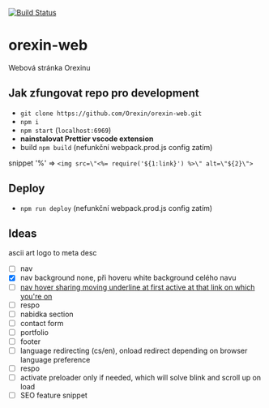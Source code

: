 [![Build Status](https://travis-ci.org/Orexin/orexin-web.svg?branch=master)](https://travis-ci.org/)
# orexin-web

Webová stránka Orexinu

## Jak zfungovat repo pro development

- `git clone https://github.com/Orexin/orexin-web.git`
- `npm i`
- `npm start` (`localhost:6969`)
- **nainstalovat Prettier vscode extension**
- build `npm build` (nefunkční webpack.prod.js config zatím)

snippet '%' => `<img src=\"<%= require('${1:link}') %>\" alt=\"${2}\">`

## Deploy

- `npm run deploy` (nefunkční webpack.prod.js config zatím)

## Ideas

ascii art logo to meta desc

- [ ] nav
- [x] nav background none, při hoveru white background celého navu
- [ ] [nav hover sharing moving underline at first active at that link on which you're on](https://codepen.io/bennettfeely/pen/MxOrLO)
- [ ] respo
- [ ] nabidka section
- [ ] contact form
- [ ] portfolio
- [ ] footer
- [ ] language redirecting (cs/en), onload redirect depending on browser language preference
- [ ] respo
- [ ] activate preloader only if needed, which will solve blink and scroll up on load
- [ ] SEO feature snippet
